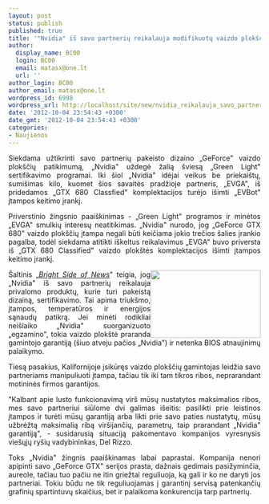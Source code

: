 ```yaml
---
layout: post
status: publish
published: true
title: '"Nvidia" iš savo partnerių reikalauja modifikuotų vaizdo plokščių sertifikavimo'
author:
  display_name: BC00
  login: BC00
  email: matasx@one.lt
  url: ''
author_login: BC00
author_email: matasx@one.lt
wordpress_id: 6998
wordpress_url: http://localhost/site/new/nvidia_reikalauja_savo_partneriu_/
date: '2012-10-04 23:54:43 +0300'
date_gmt: '2012-10-04 23:54:43 +0300'
categories:
- Naujienos
---
```

<p style="text-align: justify;">
	Siekdama užtikrinti savo partnerių pakeisto dizaino &bdquo;GeForce&quot; vaizdo plok&scaron;čių patikimumą, &bdquo;Nvidia&quot; uždegė žalią &scaron;viesą &bdquo;Green Light&quot; sertifikavimo programai. Iki &scaron;iol &bdquo;Nvidia&quot; idėjai veikus be priekai&scaron;tų, sumi&scaron;imas kilo, kuomet &scaron;ios savaitės pradžioje partneris, &bdquo;EVGA&quot;, i&scaron; pridedamos &bdquo;GTX 680 Classfied&quot; komplektacijos turėjo i&scaron;imti &bdquo;EVBot&quot; įtampos keitimo įrankį.</p>
<p style="text-align: justify;">
	Priverstinio žingsnio paai&scaron;kinimas - &bdquo;Green Light&quot; programos ir minėtos &bdquo;EVGA&quot; smulkių interesų neatitikimas. &bdquo;Nvidia&quot; nurodo, jog &bdquo;GeForce GTX 680&quot; vaizdo plok&scaron;čių įtampa negali būti keičiama jokio trečios &scaron;alies įrankio pagalba, todėl siekdama atitikti i&scaron;keltus reikalavimus &bdquo;EVGA&quot; buvo priversta i&scaron; &bdquo;GTX 680 Classified&quot; vaizdo plok&scaron;tės komplektacijos i&scaron;imti įtampos keitimo įrankį.</p>
<p>
	<img alt="" src="http://technews.lt/userfiles/gtx680clasified.jpg" style="width: 220px; height: 135px; float: right; text-align: justify;" /></p>
<p style="text-align: justify;">
	&Scaron;altinis &bdquo;<em><a href="http://www.brightsideofnews.com/news/2012/10/3/nvidias-green-light-program--improving-quality-or-strangling-innovation.aspx">Bright Side of News</a></em>&quot; teigia, jog &bdquo;Nvidia&quot; i&scaron; savo partnerių reikalauja privalomo produktų, kurie turi pakeistą dizainą, sertifikavimo. Tai apima triuk&scaron;mo, įtampos, temperatūros ir energijos sąnaudų patikrą. Jei minėti rodikliai nei&scaron;laiko &bdquo;Nvidia&quot; suorganizuoto &bdquo;egzamino&quot;, tokia vaizdo plok&scaron;tė praranda gamintojo garantiją (&scaron;iuo atveju pačios &bdquo;Nvidia&quot;) ir netenka BIOS atnaujinimų palaikymo.</p>
<p style="text-align: justify;">
	Tiesą pasakius, Kalifornijoje įsikūręs vaizdo plok&scaron;čių gamintojas leidžia savo partneriams manipuliuoti įtampa, tačiau tik iki tam tikros ribos, neprarandant motininės firmos garantijos.</p>
<p style="text-align: justify;">
	&quot;Kalbant apie lusto funkcionavimą vir&scaron; mūsų nustatytos maksimalios ribos, mes savo partneriui siūlome dvi galimas i&scaron;eitis: pasilikti prie leistinos įtampos ir turėti mūsų garantiją arba likti prie savo paties nustatytų, mūsų užbrėžtą maksimalią ribą vir&scaron;ijančių, parametrų, taip prarandant &bdquo;Nvidia&quot; garantiją&quot;, - susidarusią situaciją pakomentavo kompanijos vyresnysis vie&scaron;ųjų ry&scaron;ių vadybininkas, Del Rizzo.</p>
<p style="text-align: justify;">
	Toks &bdquo;Nvidia&quot; žingnis paai&scaron;kinamas labai paprastai. Kompanija nenori apipinti savo &bdquo;GeForce GTX&quot; serijos prasta, dažnais gedimais pasižyminčia, aureole, tačiau tuo pačiu ne itin griežtai reguliuoja, ką gali ir ko ne daryti jos partneriai. Tokiu būdu ne tik reguliuojamas į garantinį servisą patenkančių grafinių spartintuvų skaičius, bet ir palaikoma konkurencija tarp partnerių.</p>
